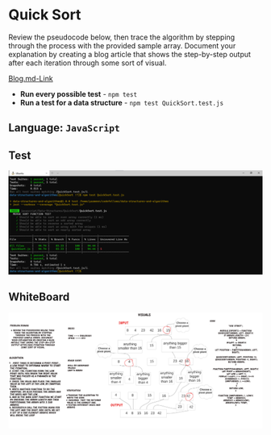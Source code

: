 # Quick Sort

Review the pseudocode below, then trace the algorithm by stepping through the process with the provided sample array. Document your explanation by creating a blog article that shows the step-by-step output after each iteration through some sort of visual.

[Blog.md-Link](https://github.com/yasmeenokh/data-structures-and-algorithms/blob/mergeSort/javascript/Data-Structures/QuickSort/BLOG.md)

- **Run every possible test** - `npm test`
- **Run a test for a data structure** - `npm test QuickSort.test.js `

## Language: `JavaScript`


## Test 
![Test](images/test28.png)

## WhiteBoard
![WhiteBoard](images/code28.png)